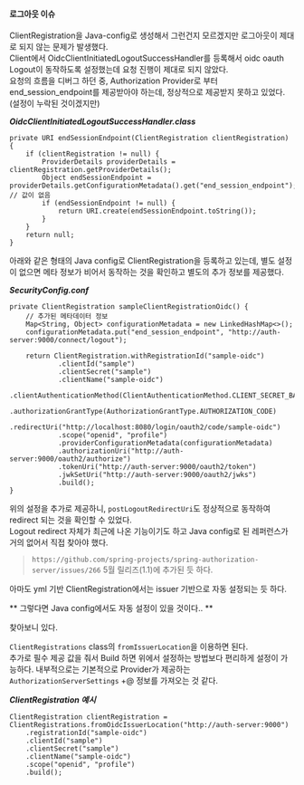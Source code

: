 #### 로그아웃 이슈

ClientRegistration을 Java-config로 생성해서 그런건지 모르겠지만 로그아웃이 제대로 되지 않는 문제가 발생했다.   
Client에서 OidcClientInitiatedLogoutSuccessHandler를 등록해서 oidc oauth Logout이 동작하도록 설정했는데 요청 진행이 제대로 되지 않았다.   
요청의 흐름을 디버그 하던 중, Authorization Provider로 부터 end_session_endpoint를 제공받아야 하는데, 정상적으로 제공받지 못하고 있었다.(설정이 누락된 것이겠지만)   

***OidcClientInitiatedLogoutSuccessHandler.class***
```
private URI endSessionEndpoint(ClientRegistration clientRegistration) {
    if (clientRegistration != null) {
        ProviderDetails providerDetails = clientRegistration.getProviderDetails();
        Object endSessionEndpoint = providerDetails.getConfigurationMetadata().get("end_session_endpoint"); // 값이 없음
        if (endSessionEndpoint != null) {
            return URI.create(endSessionEndpoint.toString());
        }
    }
    return null;
}
```

아래와 같은 형태의 Java config로 ClientRegistration을 등록하고 있는데, 별도 설정이 없으면 메타 정보가 비어서 동작하는 것을 확인하고
별도의 추가 정보를 제공했다.

***SecurityConfig.conf***
``` 
private ClientRegistration sampleClientRegistrationOidc() {
    // 추가된 메타데이터 정보
    Map<String, Object> configurationMetadata = new LinkedHashMap<>();
    configurationMetadata.put("end_session_endpoint", "http://auth-server:9000/connect/logout");
    
    return ClientRegistration.withRegistrationId("sample-oidc")
            .clientId("sample")
            .clientSecret("sample")
            .clientName("sample-oidc")
            .clientAuthenticationMethod(ClientAuthenticationMethod.CLIENT_SECRET_BASIC)
            .authorizationGrantType(AuthorizationGrantType.AUTHORIZATION_CODE)
            .redirectUri("http://localhost:8080/login/oauth2/code/sample-oidc")
            .scope("openid", "profile")
            .providerConfigurationMetadata(configurationMetadata)
            .authorizationUri("http://auth-server:9000/oauth2/authorize")
            .tokenUri("http://auth-server:9000/oauth2/token")
            .jwkSetUri("http://auth-server:9000/oauth2/jwks")
            .build();
}
```

위의 설정을 추가로 제공하니, `postLogoutRedirectUri`도 정상적으로 동작하여 redirect 되는 것을 확인할 수 있었다.      
Logout redirect 자체가 최근에 나온 기능이기도 하고 Java config로 된 레퍼런스가 거의 없어서 직접 찾아야 했다.

> `https://github.com/spring-projects/spring-authorization-server/issues/266` 5월 릴리즈(1.1)에 추가된 듯 하다.

아마도 yml 기반 ClientRegistration에서는 issuer 기반으로 자동 설정되는 듯 하다.   

** 그렇다면 Java config에서도 자동 설정이 있을 것이다.. **

찾아보니 있다.   

`ClientRegistrations` class의 `fromIssuerLocation`을 이용하면 된다.   
추가로 필수 제공 값을 줘서 Build 하면 위에서 설정하는 방법보다 편리하게 설정이 가능하다. 내부적으로는 기본적으로 Provider가 제공하는 `AuthorizationServerSettings` +@ 정보를 가져오는 것 같다.   

***ClientRegistration 예시***
```
ClientRegistration clientRegistration = ClientRegistrations.fromOidcIssuerLocation("http://auth-server:9000")
    .registrationId("sample-oidc")
    .clientId("sample")
    .clientSecret("sample")
    .clientName("sample-oidc")
    .scope("openid", "profile")
    .build();
```